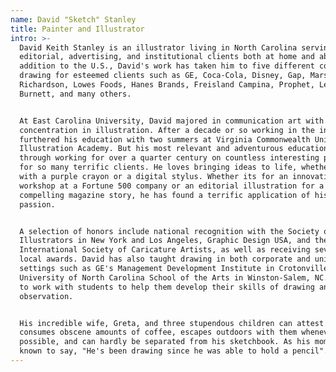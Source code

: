 ```yaml
---
name: David "Sketch" Stanley
title: Painter and Illustrator
intro: >-
  David Keith Stanley is an illustrator living in North Carolina serving
  editorial, advertising, and institutional clients both at home and abroad. In
  addition to the U.S., David's work has taken him to five different countries,
  drawing for esteemed clients such as GE, Coca-Cola, Disney, Gap, Mars, Baldwin
  Richardson, Lowes Foods, Hanes Brands, Freisland Campina, Prophet, Leo
  Burnett, and many others.


  At East Carolina University, David majored in communication art with a
  concentration in illustration. After a decade or so working in the industry he
  furthered his education with two summers at Virginia Commonwealth University's
  Illustration Academy. But his most relevant and adventurous education has come
  through working for over a quarter century on countless interesting projects
  for so many terrific clients. He loves bringing ideas to life, whether it's
  with a purple crayon or a digital stylus. Whether its for an innovation
  workshop at a Fortune 500 company or an editorial illustration for a
  compelling magazine story, he has found a terrific application of his gift and
  passion.


  A selection of honors include national recognition with the Society of
  Illustrators in New York and Los Angeles, Graphic Design USA, and the
  International Society of Caricature Artists, as well as receiving several
  local awards. David has also taught drawing in both corporate and university
  settings such as GE's Management Development Institute in Crotonville, NY and
  University of North Carolina School of the Arts in Winston-Salem, NC. He loves
  to work with students to help them develop their skills of drawing and
  observation.


  His incredible wife, Greta, and three stupendous children can attest that he
  consumes obscene amounts of coffee, escapes outdoors with them whenever
  possible, and can hardly be separated from his sketchbook. As his mom has been
  known to say, "He's been drawing since he was able to hold a pencil".
---
```


